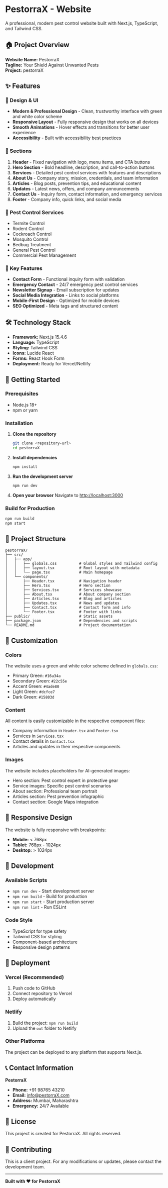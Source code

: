 # PestorraX - Website

A professional, modern pest control website built with Next.js, TypeScript, and Tailwind CSS.

## 🏠 Project Overview

**Website Name:** PestorraX  
**Tagline:** Your Shield Against Unwanted Pests  
**Project:** pestorraX

## ✨ Features

### 🎨 Design & UI
- **Modern & Professional Design** - Clean, trustworthy interface with green and white color scheme
- **Responsive Layout** - Fully responsive design that works on all devices
- **Smooth Animations** - Hover effects and transitions for better user experience
- **Accessibility** - Built with accessibility best practices

### 📱 Sections
1. **Header** - Fixed navigation with logo, menu items, and CTA buttons
2. **Hero Section** - Bold headline, description, and call-to-action buttons
3. **Services** - Detailed pest control services with features and descriptions
4. **About Us** - Company story, mission, credentials, and team information
5. **Articles** - Blog posts, prevention tips, and educational content
6. **Updates** - Latest news, offers, and company announcements
7. **Contact Us** - Inquiry form, contact information, and emergency services
8. **Footer** - Company info, quick links, and social media

### 🐛 Pest Control Services
- Termite Control
- Rodent Control
- Cockroach Control
- Mosquito Control
- Bedbug Treatment
- General Pest Control
- Commercial Pest Management

### 🎯 Key Features
- **Contact Form** - Functional inquiry form with validation
- **Emergency Contact** - 24/7 emergency pest control services
- **Newsletter Signup** - Email subscription for updates
- **Social Media Integration** - Links to social platforms
- **Mobile-First Design** - Optimized for mobile devices
- **SEO Optimized** - Meta tags and structured content

## 🛠️ Technology Stack

- **Framework:** Next.js 15.4.6
- **Language:** TypeScript
- **Styling:** Tailwind CSS
- **Icons:** Lucide React
- **Forms:** React Hook Form
- **Deployment:** Ready for Vercel/Netlify

## 🚀 Getting Started

### Prerequisites
- Node.js 18+ 
- npm or yarn

### Installation

1. **Clone the repository**
   ```bash
   git clone <repository-url>
   cd pestorraX
   ```

2. **Install dependencies**
   ```bash
   npm install
   ```

3. **Run the development server**
   ```bash
   npm run dev
   ```

4. **Open your browser**
   Navigate to [http://localhost:3000](http://localhost:3000)

### Build for Production

```bash
npm run build
npm start
```

## 📁 Project Structure

```
pestorraX/
├── src/
│   ├── app/
│   │   ├── globals.css          # Global styles and Tailwind config
│   │   ├── layout.tsx           # Root layout with metadata
│   │   └── page.tsx             # Main homepage
│   └── components/
│       ├── Header.tsx           # Navigation header
│       ├── Hero.tsx             # Hero section
│       ├── Services.tsx         # Services showcase
│       ├── About.tsx            # About company section
│       ├── Articles.tsx         # Blog and articles
│       ├── Updates.tsx          # News and updates
│       ├── Contact.tsx          # Contact form and info
│       └── Footer.tsx           # Footer with links
├── public/                      # Static assets
├── package.json                 # Dependencies and scripts
└── README.md                    # Project documentation
```

## 🎨 Customization

### Colors
The website uses a green and white color scheme defined in `globals.css`:
- Primary Green: `#16a34a`
- Secondary Green: `#22c55e`
- Accent Green: `#4ade80`
- Light Green: `#dcfce7`
- Dark Green: `#15803d`

### Content
All content is easily customizable in the respective component files:
- Company information in `Header.tsx` and `Footer.tsx`
- Services in `Services.tsx`
- Contact details in `Contact.tsx`
- Articles and updates in their respective components

### Images
The website includes placeholders for AI-generated images:
- Hero section: Pest control expert in protective gear
- Service images: Specific pest control scenarios
- About section: Professional team portrait
- Articles section: Pest prevention infographic
- Contact section: Google Maps integration

## 📱 Responsive Design

The website is fully responsive with breakpoints:
- **Mobile:** < 768px
- **Tablet:** 768px - 1024px
- **Desktop:** > 1024px

## 🔧 Development

### Available Scripts
- `npm run dev` - Start development server
- `npm run build` - Build for production
- `npm run start` - Start production server
- `npm run lint` - Run ESLint

### Code Style
- TypeScript for type safety
- Tailwind CSS for styling
- Component-based architecture
- Responsive design patterns

## 🚀 Deployment

### Vercel (Recommended)
1. Push code to GitHub
2. Connect repository to Vercel
3. Deploy automatically

### Netlify
1. Build the project: `npm run build`
2. Upload the `out` folder to Netlify

### Other Platforms
The project can be deployed to any platform that supports Next.js.

## 📞 Contact Information

**PestorraX**
- **Phone:** +91 98765 43210
- **Email:** info@pestorraX.com
- **Address:** Mumbai, Maharashtra
- **Emergency:** 24/7 Available

## 📄 License

This project is created for PestorraX. All rights reserved.

## 🤝 Contributing

This is a client project. For any modifications or updates, please contact the development team.

---

**Built with ❤️ for PestorraX**
